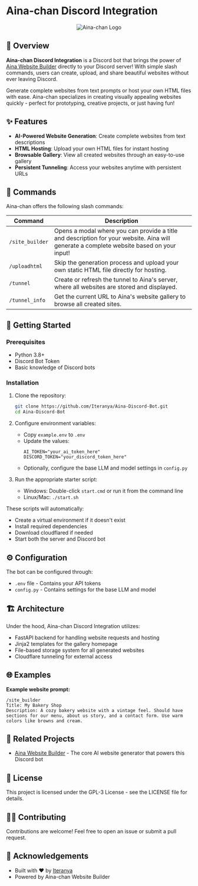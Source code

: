 # Aina-chan Discord Integration

<p align="center">
  <img src="/api/placeholder/400/200" alt="Aina-chan Logo">
</p>

## 🌸 Overview

**Aina-chan Discord Integration** is a Discord bot that brings the power of [Aina Website Builder](https://github.com/Iteranya/Aina-Website-Builder) directly to your Discord server! With simple slash commands, users can create, upload, and share beautiful websites without ever leaving Discord.

Generate complete websites from text prompts or host your own HTML files with ease. Aina-chan specializes in creating visually appealing websites quickly - perfect for prototyping, creative projects, or just having fun!

## ✨ Features

- **AI-Powered Website Generation**: Create complete websites from text descriptions
- **HTML Hosting**: Upload your own HTML files for instant hosting
- **Browsable Gallery**: View all created websites through an easy-to-use gallery
- **Persistent Tunneling**: Access your websites anytime with persistent URLs

## 🤖 Commands

Aina-chan offers the following slash commands:

| Command | Description |
|---------|-------------|
| `/site_builder` | Opens a modal where you can provide a title and description for your website. Aina will generate a complete website based on your input! |
| `/uploadhtml` | Skip the generation process and upload your own static HTML file directly for hosting. |
| `/tunnel` | Create or refresh the tunnel to Aina's server, where all websites are stored and displayed. |
| `/tunnel_info` | Get the current URL to Aina's website gallery to browse all created sites. |

## 🚀 Getting Started

### Prerequisites

- Python 3.8+
- Discord Bot Token
- Basic knowledge of Discord bots

### Installation

1. Clone the repository:
   ```bash
   git clone https://github.com/Iteranya/Aina-Discord-Bot.git
   cd Aina-Discord-Bot
   ```

2. Configure environment variables:
   - Copy `example.env` to `.env`
   - Update the values:
     ```
     AI_TOKEN="your_ai_token_here"
     DISCORD_TOKEN="your_discord_token_here"
     ```
   - Optionally, configure the base LLM and model settings in `config.py`

3. Run the appropriate starter script:
   - Windows: Double-click `start.cmd` or run it from the command line
   - Linux/Mac: `./start.sh`

These scripts will automatically:
- Create a virtual environment if it doesn't exist
- Install required dependencies
- Download cloudflared if needed
- Start both the server and Discord bot

## ⚙️ Configuration

The bot can be configured through:

- `.env` file - Contains your API tokens
- `config.py` - Contains settings for the base LLM and model

## 🏗️ Architecture

Under the hood, Aina-chan Discord Integration utilizes:
- FastAPI backend for handling website requests and hosting
- Jinja2 templates for the gallery homepage
- File-based storage system for all generated websites
- Cloudflare tunneling for external access

## 🌐 Examples

**Example website prompt:**
```
/site_builder
Title: My Bakery Shop
Description: A cozy bakery website with a vintage feel. Should have sections for our menu, about us story, and a contact form. Use warm colors like browns and cream.
```

## 🔗 Related Projects

- [Aina Website Builder](https://github.com/Iteranya/Aina-Website-Builder) - The core AI website generator that powers this Discord bot

## 📝 License

This project is licensed under the GPL-3 License - see the LICENSE file for details.

## 👩‍💻 Contributing

Contributions are welcome! Feel free to open an issue or submit a pull request.

## 🙏 Acknowledgements

- Built with ❤️ by [Iteranya](https://github.com/Iteranya)
- Powered by Aina-chan Website Builder